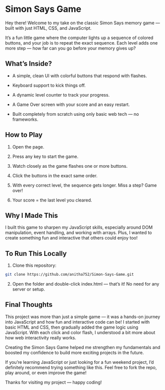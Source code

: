 # Simon Says Game
Hey there! 
Welcome to my take on the classic Simon Says memory game — built with just HTML, CSS, and JavaScript.

It’s a fun little game where the computer lights up a sequence of colored buttons, and your job is to repeat the exact sequence. Each level adds one more step — how far can you go before your memory gives up? 

## What’s Inside?
- A simple, clean UI with colorful buttons that respond with flashes.

- Keyboard support to kick things off.

- A dynamic level counter to track your progress.

- A Game Over screen with your score and an easy restart.

- Built completely from scratch using only basic web tech — no frameworks.

## How to Play
1. Open the page.

2. Press any key to start the game.

3. Watch closely as the game flashes one or more buttons.

4. Click the buttons in the exact same order.

5. With every correct level, the sequence gets longer. Miss a step? Game over!

6. Your score = the last level you cleared.

## Why I Made This
I built this game to sharpen my JavaScript skills, especially around DOM manipulation, event handling, and working with arrays. Plus, I wanted to create something fun and interactive that others could enjoy too!

## To Run This Locally
1. Clone this repository:
```bash
git clone https://github.com/anitha752/Simon-Says-Game.git
```
2. Open the folder and double-click index.html — that’s it! No need for any server or setup.

## Final Thoughts
This project was more than just a simple game — it was a hands-on journey into JavaScript and how fun and interactive code can be! I started with basic HTML and CSS, then gradually added the game logic using JavaScript. With each click and color flash, I understood a bit more about how web interactivity really works.

Creating the Simon Says Game helped me strengthen my fundamentals and boosted my confidence to build more exciting projects in the future. 

If you’re learning JavaScript or just looking for a fun weekend project, I’d definitely recommend trying something like this. Feel free to fork the repo, play around, or even improve the game!

Thanks for visiting my project — happy coding!
